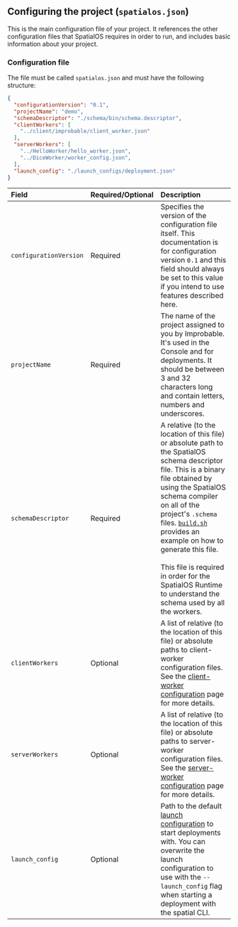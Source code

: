 ## Configuring the project (`spatialos.json`)

This is the main configuration file of your project. It references the other configuration files that SpatialOS requires in order to run, and includes basic information about your project.

### Configuration file

The file must be called `spatialos.json` and must have the following structure:
```json
{
  "configurationVersion": "0.1",
  "projectName": "demo",
  "schemaDescriptor": "./schema/bin/schema.descriptor",
  "clientWorkers": [
    "../client/improbable/client_worker.json"
  ],
  "serverWorkers": [
    "../HelloWorker/hello_worker.json",
    "../DiceWorker/worker_config.json",
  ],
  "launch_config": "./launch_configs/deployment.json"
}
```

| Field | Required/Optional | Description | 
| :------------- | :------------- | :------- | 
| `configurationVersion`  | Required  | Specifies the version of the configuration file itself. This documentation is for configuration version `0.1` and this field should always be set to this value if you intend to use features described here. |
| `projectName`  | Required  | The name of the project assigned to you by Improbable. It's used in the Console and for deployments. It should be between 3 and 32 characters long and contain letters, numbers and underscores. |
| `schemaDescriptor` | Required | A relative (to the location of this file) or absolute path to the SpatialOS schema descriptor file. This is a binary file obtained by using the SpatialOS schema compiler on all of the project's `.schema` files. [`build.sh`](../../build.sh) provides an example on how to generate this file. <br><br> This file is required in order for the SpatialOS Runtime to understand the schema used by all the workers. |
| `clientWorkers` | Optional | A list of relative (to the location of this file) or absolute paths to client-worker configuration files. See the [client-worker configuration](client-worker-configuration.md) page for more details. |
| `serverWorkers` | Optional | A list of relative (to the location of this file) or absolute paths to server-worker configuration files. See the [server-worker configuration](server-worker-configuration.md) page for more details. |
| `launch_config` | Optional | Path to the default [launch configuration](launch-configuration) to start deployments with. You can overwrite the launch configuration to use with the `--launch_config` flag when starting a deployment with the spatial CLI. |
